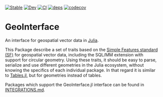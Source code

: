 [![Stable](https://img.shields.io/badge/docs-stable-blue.svg)](https://juliageo.github.io/GeoInterface.jl/stable)
[![Dev](https://img.shields.io/badge/docs-dev-blue.svg)](https://juliageo.github.io/GeoInterface.jl/dev)
[![CI](https://github.com/JuliaGeo/GeoInterface.jl/actions/workflows/CI.yml/badge.svg)](https://github.com/JuliaGeo/GeoInterface.jl/actions/workflows/CI.yml)
[![deps](https://juliahub.com/docs/GeoInterface/deps.svg)](https://juliahub.com/ui/Packages/GeoInterface/GJg1M?t=2)
[![codecov](https://codecov.io/gh/JuliaGeo/GeoInterface.jl/branch/master/graph/badge.svg?token=ccpOaPSi08)](https://codecov.io/gh/JuliaGeo/GeoInterface.jl)

# GeoInterface
An interface for geospatial vector data in [Julia](https://julialang.org/).

This Package describe a set of traits based on the [Simple Features standard
(SF)](https://www.opengeospatial.org/standards/sfa) for geospatial vector data, including
the SQL/MM extension with support for circular geometry. Using these traits, it should be
easy to parse, serialize and use different geometries in the Julia ecosystem, without
knowing the specifics of each individual package. In that regard it is similar to
[Tables.jl](https://github.com/JuliaData/Tables.jl), but for geometries instead of tables.

Packages which support the GeoInterface.jl interface can be found in
[INTEGRATIONS.md](INTEGRATIONS.md).
